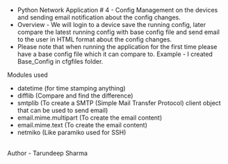 * Python Network Application # 4 - Config Management on the devices and sending email notification about the config changes. 
* Overview - We will login to a device save the running config, later compare the latest running config with base config file and send email to the user in HTML format about the config changes. 
* Please note that when running the application for the first time please have a base config file which it can compare to. Example - I created Base_Config in cfgfiles folder.


Modules used 
* datetime (for time stamping anything) 
* difflib (Compare and find the difference)  
* smtplib (To create a SMTP (Simple Mail Transfer Protocol) client object that can be used to send email)  
* email.mime.multipart (To create the email content)  
* email.mime.text (To create the email content)  
* netmiko (Like paramiko used for SSH)  

<br>
Author - Tarundeep Sharma
